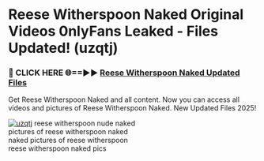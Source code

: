# Reese Witherspoon Naked Original Videos 0nlyFans Leaked - Files Updated! (uzqtj)

<h3>🔴 CLICK HERE 🌐==►► <a href="https://tinyurl.com/yckcrads" rel="nofollow">Reese Witherspoon Naked Updated Files</a></h3>

Get Reese Witherspoon Naked and all content. Now you can access all videos and pictures of Reese Witherspoon Naked. New Updated Files 2025!

[![uzqtj](https://i.imgur.com/hpKpOFt.gif)](https://tinyurl.com/yckcrads)
reese witherspoon nude naked<br>
pictures of reese witherspoon naked<br>
naked pictures of reese witherspoon<br>
reese witherspoon naked pics